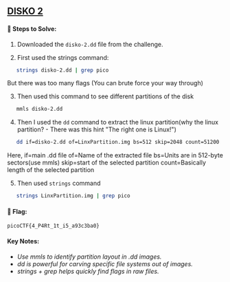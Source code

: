 ## [DISKO 2](https://play.picoctf.org/practice/challenge/506?category=4&page=1)

#### 🧪 Steps to Solve:
1. Downloaded the `disko-2.dd` file from the challenge.

2. First used the strings command:
```bash
   strings disko-2.dd | grep pico
   ``` 
But there was too many flags (You can brute force your way through)

3. Then used this command to see different partitions of the disk
```bash
   mmls disko-2.dd
   ```

4. Then I used the ```dd``` command to extract the linux partition(why the linux partition? - There was this hint "The right one is Linux!")
```bash
   dd if=disko-2.dd of=LinxPartition.img bs=512 skip=2048 count=51200
   ```
Here, if=main .dd file
      of=Name of the extracted file
      bs=Units are in 512-byte sectors(use mmls)
      skip=start of the selected partition
      count=Basically length of the selected partition
      
5. Then used ```strings``` command
```bash
   strings LinxPartition.img | grep pico
   ```


#### 🏁 Flag:

```
picoCTF{4_P4Rt_1t_i5_a93c3ba0}
```

#### Key Notes:
- *Use mmls to identify partition layout in .dd images.*
- *dd is powerful for carving specific file systems out of images.*
- *strings + grep helps quickly find flags in raw files.*
